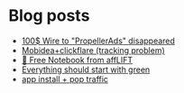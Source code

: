 # Blog posts
<!-- BLOG-POST-LIST:START -->
- [100$ Wire to &quot;PropellerAds&quot; disappeared](https://afflift.com/f/threads/100-wire-to-propellerads-disappeared.10244/)
- [Mobidea+clickflare &lpar;tracking problem&rpar;](https://afflift.com/f/threads/mobidea-clickflare-tracking-problem.10252/)
- [📝 Free Notebook from affLIFT](https://afflift.com/f/threads/%F0%9F%93%9D-free-notebook-from-afflift.10054/)
- [Everything should start with green](https://afflift.com/f/threads/everything-should-start-with-green.10253/)
- [app install + pop traffic](https://afflift.com/f/threads/app-install-pop-traffic.10181/)
<!-- BLOG-POST-LIST:END -->
